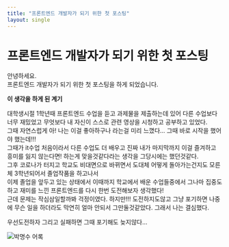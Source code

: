 ```yaml
---
title: "프론트엔드 개발자가 되기 위한 첫 포스팅"
layout: single
---
```


# 프론트엔드 개발자가 되기 위한 첫 포스팅

안녕하세요.   
프론트엔드 개발자가 되기 위한 첫 포스팅을 하게 되었습니다.

**이 생각을 하게 된 계기**   

대학생시절 1학년때 프론트엔드 수업을 듣고 과제물을 제출하는데 있어 다른 수업보다 너무 재밌었고 무엇보다 내 자신이 스스로 관련 영상을 시청하고 공부하고 있었다.   
그때 자연스럽게 아! 나는 이걸 좋아하구나 라는걸 미리 느꼈다... 그때 바로 시작을 했어야 했는데!!!   
그때가 it수업 처음이라서 다른 수업도 더 배우고 진짜 내가 마지막까지 이걸 즐겨하고 흥미를 잃지 않는다면! 하는게 맞을것같다라는 생각을 그당시에는 했던것같다.   
그후 코로나가 터지고 학교도 비대면으로 바뀌면서 도대체 어떻게 돌아가는건지도 모른체 3학년되어서 졸업작품을 하고나서   
이제 졸업을 앞두고 있는 상태에서 이때까지 학교에서 배운 수업들중에서 그나마 집중도 하고 재미를 느낀 프론트엔드를 다시 한번 도전해보자 생각했다!   
근데 문제는 작심삼일할까봐 걱정이였다.
하지만!!! 도전하지도않고 그냥 포기하면 나중에 무슨 일을 하더라도 막연히 얼마 안되서 그만둘것같았다. 그래서 나는 결심했다.

우선도전하자 그리고 실패하면 그때 포기해도 늦지않다...

![박명수 어록](https://mblogthumb-phinf.pstatic.net/20160428_184/seohyeon2726_1461826389972qovF6_JPEG/NaverBlog_20160428_155313_02.jpg?type=w2)
